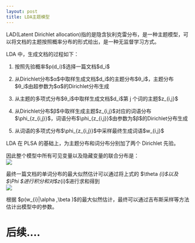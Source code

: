 ```yaml
---
layout: post
title: LDA主题模型
---
```


LAD\(Latent Dirichlet allocation\)指的是隐含狄利克雷分布，是一种主题模型，可以将文档的主题按照概率分布的形式给出，是一种无监督学习方式。

LDA 中，生成文档的过程如下：

1.  按照先验概率\$p\(d\_i\)\$选择一篇文档\$d\_i\$
2.  从Dirichlet分布\$α\$中取样生成文档\$d\_i\$的主题分布\$θ\_i\$，主题分布\$θ\_i\$由超参数为\$α\$的Dirichlet分布生成

3.  从主题的多项式分布\$θ_i\$中取样生成文档\$d\_i\$第 j 个词的主题\$z_\{i,j\}\$

4.  从Dirichlet分布\$β\$中取样生成主题\$z\_\{i,j\}\$对应的词语分布\$\\phi\_\{z\_\{i,j\}\}\$，词语分布\$\\phi\_\{z\_\{i,j\}\}\$由参数为\$β\$的Dirichlet分布生成

5.  从词语的多项式分布\$\\phi\_\{z\_\{i,j\}\}\$中采样最终生成词语\$w\_\{i,j\}\$

LDA 在 PLSA 的基础上，为主题分布和词分布分别加了两个 Dirichlet 先验。

<!--more-->

因此整个模型中所有可见变量以及隐藏变量的联合分布是：  
![](http://39.106.118.77/wp-content/uploads/2019/08/f320bdacad2478a02b1a03628c09f20e.png)

最终一篇文档的单词分布的最大似然估计可以通过将上式的 \$\\theta _\{i\}\$以及 \$\\Phi \$进行积分和对\$z_\{i\}\$进行求和得到  
![](http://39.106.118.77/wp-content/uploads/2019/08/e2cde8612844312c9980b7569cab6595.png)

根据 \$p\(w\_\{i\}|\\alpha ,\\beta \)\$的最大似然估计，最终可以通过吉布斯采样等方法估计出模型中的参数。

# 后续....